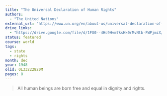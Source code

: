 ```yaml
---
title: "The Universal Declaration of Human Rights"
authors:
  - "The United Nations"
external_url: "https://www.un.org/en/about-us/universal-declaration-of-human-rights"
drive_links:
  - "https://drive.google.com/file/d/1FG0--4Hc9Hvm7ksHk0rMvNtb-FWPjmiX/view?usp=drivesdk"
status: featured
course: world
tags:
  - state
  - rights
month: dec
year: 1948
olid: OL33222820M
pages: 8
---
```


> All human beings are born free and equal in dignity and rights.
